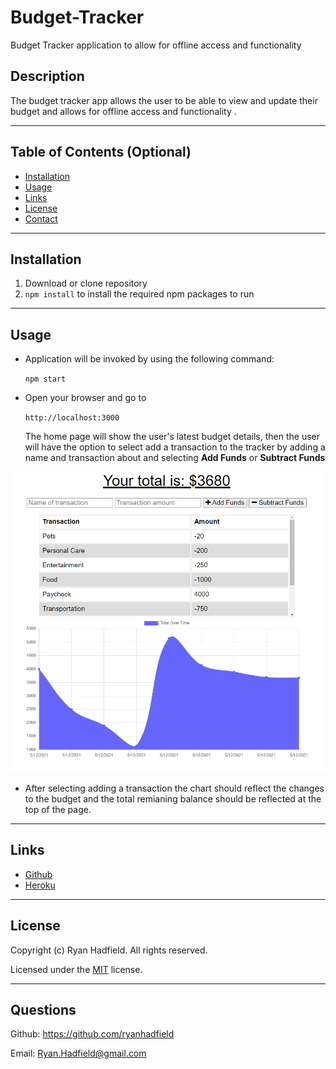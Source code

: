 # Budget-Tracker
Budget Tracker application to allow for offline access and functionality
## Description

The budget tracker app allows the user to be able to view and update their budget and allows for offline access and functionality . 

---

## Table of Contents (Optional)

- [Installation](#installation)
- [Usage](#usage)
- [Links](#links)
- [License](#license)
- [Contact](#questions)

---

## Installation

1. Download or clone repository
2. `npm install` to install the required npm packages to run

---

## Usage

- Application will be invoked by using the following command:

  `npm start`

- Open your browser and go to
  
  `http://localhost:3000`

  The home page will show the user's latest budget details, then the user will have the option to select add a transaction to the tracker by adding a name and transaction about and selecting **Add Funds** or **Subtract Funds**

![budget tracker](public\budgettracker.png)

- After selecting adding a transaction the chart should reflect the changes to the budget and the total remianing balance should be reflected at the top of the page.


---
## Links
* [Github](https://github.com/ryanhadfield/Budget-Tracker)
* [Heroku](https://utah-budget-tracker.herokuapp.com/)

---

## License

Copyright (c) Ryan Hadfield. All rights reserved.
  
Licensed under the [MIT](LICENSE) license.

---

## Questions

Github: https://github.com/ryanhadfield

Email: Ryan.Hadfield@gmail.com